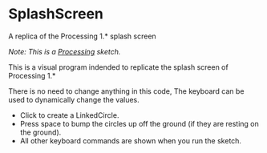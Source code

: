 SplashScreen
============

A replica of the Processing 1.* splash screen

*Note: This is a [Processing](http://processing.org) sketch.*

This is a visual program indended to replicate the splash screen of Processing 1.*

There is no need to change anything in this code,
The keyboard can be used to dynamically change the values.

- Click to create a LinkedCircle.
- Press space to bump the circles up off the ground (if they are resting on the ground).
- All other keyboard commands are shown when you run the sketch.
